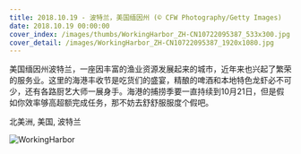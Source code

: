 ```yaml
---
title: 2018.10.19 - 波特兰，美国缅因州 (© CFW Photography/Getty Images)
date: 2018.10.19 00:00:00
cover_index: /images/thumbs/WorkingHarbor_ZH-CN10722095387_533x300.jpg
cover_detail: /images/WorkingHarbor_ZH-CN10722095387_1920x1080.jpg
---
```


美国缅因州波特兰，一座因丰富的渔业资源发展起来的城市，近年来也兴起了繁荣的服务业。这里的海港丰收节是吃货们的盛宴，精酿的啤酒和本地特色龙虾必不可少，还有各路厨艺大师一展身手。海港的捕捞季要一直持续到10月21日，但是假如你效率够高超额完成任务，那不妨去舒舒服服度个假吧。

北美洲, 美国, 波特兰

![WorkingHarbor](/images/WorkingHarbor_ZH-CN10722095387_1920x1080.jpg)
